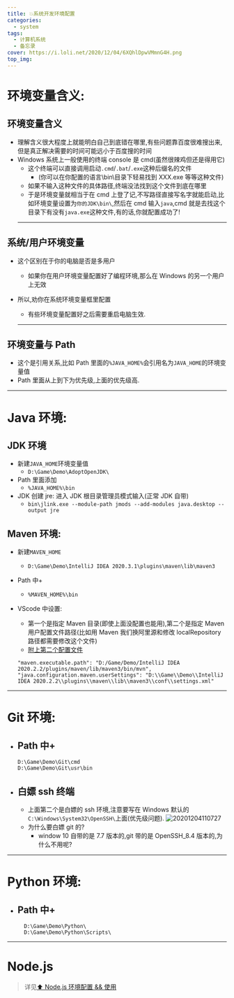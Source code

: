 ```yaml
---
title: 💥系统开发环境配置
categories:
  - system
tags:
  - 计算机系统
  - 备忘录
cover: https://i.loli.net/2020/12/04/6XQhlDpwVMmnG4H.png
top_img:
---
```


<!--
 * @Author: Weidows
 * @Date: 2020-12-04 11:38:58
 * @LastEditors: Weidows
 * @LastEditTime: 2021-01-04 11:31:06
 * @FilePath: \Weidowsd:\Game\Demo\Github\Blog-private\source\_posts\system\system_variable.md
 * @Description:
-->

# 环境变量含义:

## 环境变量含义

- 理解含义很大程度上就能明白自己到底错在哪里,有些问题靠百度很难搜出来,但是真正解决需要的时间可能远小于百度搜的时间
- Windows 系统上一般使用的终端 console 是 cmd(虽然很辣鸡但还是得用它)
  - 这个终端可以直接调用启动`.cmd`/`.bat`/`.exe`这种后缀名的文件
    - (你可以在你配置的语言\bin\目录下轻易找到 XXX.exe 等等这种文件)
  - 如果不输入这种文件的具体路径,终端没法找到这个文件到底在哪里
  - 于是环境变量就相当于在 cmd 上登了记,不写路径直接写名字就能启动,比如环境变量设置为`你的JDK\bin\`,然后在 cmd 输入`java`,cmd 就是去找这个目录下有没有`java.exe`这种文件,有的话,你就配置成功了!
  ***

## 系统/用户环境变量

- 这个区别在于你的电脑是否是多用户

  - 如果你在用户环境变量配置好了编程环境,那么在 Windows 的另一个用户上无效

- 所以,劝你在系统环境变量框里配置

  - 有些环境变量配置好之后需要重启电脑生效.

  ***

## 环境变量与 Path

- 这个是引用关系,比如 Path 里面的`%JAVA_HOME%`会引用名为`JAVA_HOME`的环境变量值
- Path 里面从上到下为优先级,上面的优先级高.

---

# Java 环境:

## JDK 环境

- 新建`JAVA_HOME`环境变量值
  - `D:\Game\Demo\AdoptOpenJDK\`
- Path 里面添加
  - `%JAVA_HOME%\bin`
- JDK 创建 jre: 进入 JDK 根目录管理员模式输入(正常 JDK 自带)
  - `bin\jlink.exe --module-path jmods --add-modules java.desktop --output jre`

## Maven 环境:

- 新建`MAVEN_HOME`

  - `D:\Game\Demo\IntelliJ IDEA 2020.3.1\plugins\maven\lib\maven3`

- Path 中+

  - `%MAVEN_HOME%\bin`

- VScode 中设置:
  - 第一个是指定 Maven 目录(即使上面没配置也能用),第二个是指定 Maven 用户配置文件路径(比如用 Maven 我们换阿里源和修改 localRepository 路径都需要修改这个文件)
  - [附上第二个配置文件](https://github.com/Weidows/Programming-Configuration/blob/master/Maven/conf/settings.xml)
  ```
  "maven.executable.path": "D:/Game/Demo/IntelliJ IDEA 2020.2.2/plugins/maven/lib/maven3/bin/mvn",
  "java.configuration.maven.userSettings": "D:\\Game\\Demo\\IntelliJ IDEA 2020.2.2\\plugins\\maven\\lib\\maven3\\conf\\settings.xml"
  ```

---

# Git 环境:

- ## Path 中+
  ```
  D:\Game\Demo\Git\cmd
  D:\Game\Demo\Git\usr\bin
  ```
- ## 白嫖 ssh 终端
  - 上面第二个是白嫖的 ssh 环境,注意要写在 Windows 默认的`C:\Windows\System32\OpenSSH\`上面(优先级问题).
    <img src="https://i.loli.net/2020/12/04/LJnhekugtUyHOaC.png" alt="20201204110727" />
  - 为什么要白嫖 git 的?
    - window 10 自带的是 7.7 版本的,git 带的是 OpenSSH_8.4 版本的,为什么不用呢?

---

# Python 环境:

- ## Path 中+
  ```
    D:\Game\Demo\Python\
    D:\Game\Demo\Python\Scripts\
  ```

---

# Node.js

> 详见[⬆ Node.js 环境配置 && 使用](../Web/Node.js/node.md)
